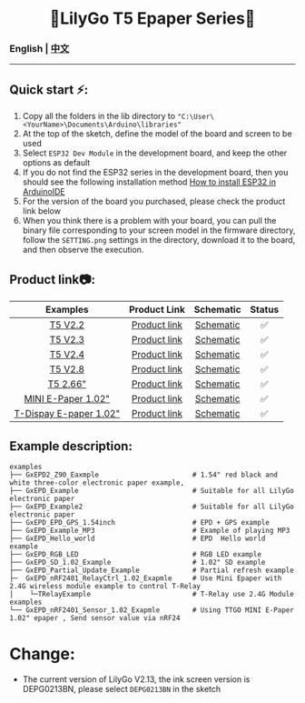 
<h1 align = "center">🌟LilyGo T5 Epaper Series🌟</h1>

### English | [中文](docs/details_cn.md)

--------------------------------------


<h2 align = "left">Quick start ⚡:</h2>

1. Copy all the folders in the lib directory to `"C:\User\<YourName>\Documents\Arduino\libraries"`
2. At the top of the sketch, define the model of the board and screen to be used
3. Select `ESP32 Dev Module` in the development board, and keep the other options as default
4. If you do not find the ESP32 series in the development board, then you should see the following installation method [How to install ESP32 in ArduinoIDE](https://github.com/espressif/arduino-esp32/blob/master/docs/arduino-ide/boards_manager.md)
5. For the version of the board you purchased, please check the product link below
6. When you think there is a problem with your board, you can pull the binary file corresponding to your screen model in the firmware directory, follow the `SETTING.png` settings in the directory, download it to the board, and then observe the execution.



<h2 align = "left">Product link📷:</h2>

|          Examples           |                             Product  Link                             |                     Schematic                      | Status |
| :-------------------------: | :-------------------------------------------------------------------: | :------------------------------------------------: | :----: |
|         [T5 V2.2]()         |   [Product link](https://www.aliexpress.com/item/32850386996.html)    |        [Schematic](./schematic/T5V2.2.pdf)         |   ✅    |
|         [T5 V2.3]()         |   [Product link](https://www.aliexpress.com/item/32869729970.html)    |        [Schematic](./schematic/T5V2.3.pdf)         |   ✅    |
|         [T5 V2.4]()         |   [Product link](https://www.aliexpress.com/item/32860674791.html)    |        [Schematic](./schematic/T5V2.4.pdf)         |   ✅    |
|         [T5 V2.8]()         |   [Product link](https://www.aliexpress.com/item/32867880658.html)    |        [Schematic](./schematic/T5v2.8.pdf)         |   ✅    |
|        [T5 2.66"]()         | [Product link](https://www.aliexpress.com/item/1005002474854718.html) |        [Schematic](./schematic/T5_2.66.pdf)        |   ✅    |
|   [MINI E-Paper 1.02"]()    | [Product link](https://www.aliexpress.com/item/1005002857956100.html) | [Schematic](./schematic/MINI%20E-Paper%201.02.pdf) |   ✅    |
| [T-Dispay E-paper 1.02" ]() | [Product link](https://www.aliexpress.com/item/1005002536380666.html) |  [Schematic](./schematic/T-DispayEpaper1.02.pdf)   |   ✅    |


<h2 align = "left">Example description:</h2>

```
examples
├── GxEPD2_Z90_Eaxmple                       # 1.54" red black and white three-color electronic paper example,
├── GxEPD_Example                            # Suitable for all LilyGo electronic paper
├── GxEPD_Example2                           # Suitable for all LilyGo electronic paper
├── GxEPD_EPD_GPS_1.54inch                   # EPD + GPS example
├── GxEPD_Example_MP3                        # Example of playing MP3
├── GxEPD_Hello_world                        # EPD  Hello world example
├── GxEPD_RGB_LED                            # RGB LED example
├── GxEPD_SD_1.02_Example                    # 1.02" SD example
├── GxEPD_Partial_Update_Example             # Partial refresh example
├─  GxEPD_nRF2401_RelayCtrl_1.02_Exapmle     # Use Mini Epaper with 2.4G wireless module example to control T-Relay
│    └─TRelayExample                         # T-Relay use 2.4G Module examples
└── GxEPD_nRF2401_Sensor_1.02_Exapmle        # Using TTGO MINI E-Paper 1.02" epaper , Send sensor value via nRF24
```

# Change:
- The current version of LilyGo V2.13, the ink screen version is DEPG0213BN, please select `DEPG0213BN` in the sketch
